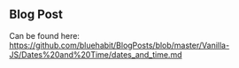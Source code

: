 ## Blog Post 

Can be found here: https://github.com/bluehabit/BlogPosts/blob/master/Vanilla-JS/Dates%20and%20Time/dates_and_time.md
